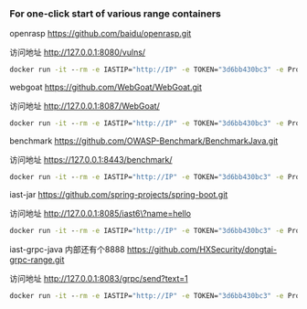 ### For one-click start of various range containers


openrasp  https://github.com/baidu/openrasp.git

访问地址  http://127.0.0.1:8080/vulns/
```cmd
docker run -it --rm -e IASTIP="http://IP" -e TOKEN="3d6bb430bc3" -e ProjectName="openrasp" -p 8080:8080 registry.cn-hangzhou.aliyuncs.com/tscuite/bachang:openrasp-v9
```

webgoat  https://github.com/WebGoat/WebGoat.git

访问地址  http://127.0.0.1:8087/WebGoat/
```cmd
docker run -it --rm -e IASTIP="http://IP" -e TOKEN="3d6bb430bc3" -e ProjectName="webgoat" -p 8087:8087 registry.cn-hangzhou.aliyuncs.com/tscuite/bachang:webgoat-v9
```

benchmark  https://github.com/OWASP-Benchmark/BenchmarkJava.git

访问地址  https://127.0.0.1:8443/benchmark/
```cmd
docker run -it --rm -e IASTIP="http://IP" -e TOKEN="3d6bb430bc3" -e ProjectName="benchmark" -p 8443:8443 registry.cn-hangzhou.aliyuncs.com/tscuite/bachang:benchmark-v9
```

iast-jar  https://github.com/spring-projects/spring-boot.git

访问地址  http://127.0.0.1:8085/iast6\?name=hello
```cmd
docker run -it --rm -e IASTIP="http://IP" -e TOKEN="3d6bb430bc3" -e ProjectName="iast-jar" -p 8085:8085 registry.cn-hangzhou.aliyuncs.com/tscuite/bachang:iast-jar-v9
```

iast-grpc-java 内部还有个8888 https://github.com/HXSecurity/dongtai-grpc-range.git

访问地址  http://127.0.0.1:8083/grpc/send?text=1
```cmd
docker run -it --rm -e IASTIP="http://IP" -e TOKEN="3d6bb430bc3" -e ProjectName="iast-grpc-java" -p 8083:8083 registry.cn-hangzhou.aliyuncs.com/tscuite/bachang:iast-grpc-java-v9
```
